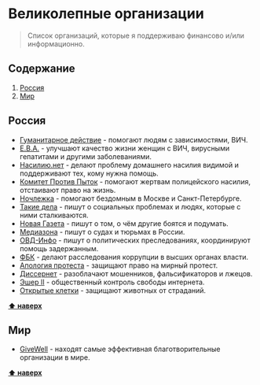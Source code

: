 # Великолепные организации

> Список организаций, которые я поддерживаю финансово и/или информационно.

## Содержание

1. [Россия](#Россия)
1. [Мир](#Мир)

## Россия

* [Гуманитарное действие](https://haf-spb.org) - помогают людям с зависимостями, ВИЧ.
* [Е.В.А.](https://evanetwork.ru/) - улучшают качество жизни женщин с ВИЧ, вирусными гепатитами и другими заболеваниями.
* [Насилию.нет](https://nasiliu.net) - делают проблему домашнего насилия видимой и поддерживают тех, кому нужна помощь.
* [Комитет Против Пыток](https://pytkam.net/ru/) - помогают жертвам полицейского насилия, отстаивают право на жизнь.
* [Ночлежка](https://homeless.ru/) - помогают бездомным в Москве и Санкт-Петербурге.
* [Такие дела](https://takiedela.ru) - пишут о социальных проблемах и людях, которые с ними сталкиваются.
* [Новая Газета](https://novayagazeta.ru) - пишут о том, о чём другие боятся и подумать.
* [Медиазона](https://zona.media) - пишут о судах и тюрьмах в России.
* [ОВД-Инфо](https://ovdinfo.org/) - пишут о политическиx преследованиях, координируют помощь задержанным.
* [ФБК](https://fbk.info) - делают расследования коррупции в высших органах власти.
* [Апология протеста](https://apologia.pro/) - защищают право на мирный протест. 
* [Диссернет](https://www.dissernet.org) - разоблачают мошенников, фальсификаторов и лжецов.
* [Эшер II](https://usher2.club/) - общественный контроль свободы интернета.
* [Открытые клетки](https://opencages.ru/) - защищают животных от страданий.

**[⬆ наверх](#содержание)**

## Мир

* [GiveWell](https://www.givewell.org/) - находят самые эффективная благотворительные организации в мире.

**[⬆ наверх](#содержание)**

